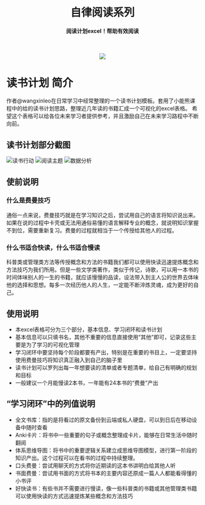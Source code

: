 <h1 align="center">自律阅读系列</h1>
<h4 align="center">阅读计划excel！帮助有效阅读</h4>
<br>
<p align="center">
    <a title="Hits" target="_blank" href="https://github.com/wangxinleo/readlist"><img src="https://hits.b3log.org/b3log/30-seconds-zh_CN.svg"></a>
  
# 读书计划 简介
作者@wangxinleo在日常学习中经常整理的一个读书计划模板。套用了小能熊课程中的给的读书计划思路，整理近几年读的书籍汇成一个可视化的excel表格。
希望这个表格可以给各位未来学习者提供参考，并且激励自己在未来学习路程中不断向前。
## 读书计划部分截图
![读书行动](https://raw.githubusercontent.com/wangxinleo/readlist/master/1.png)
![阅读主题](https://raw.githubusercontent.com/wangxinleo/readlist/master/2.png)
![数据分析](https://raw.githubusercontent.com/wangxinleo/readlist/master/3.png)
## 使前说明
### 什么是费曼技巧
通俗一点来说，费曼技巧就是在学习知识之后，尝试用自己的语言将知识说出来。如果在说的过程中卡壳或无法用通俗易懂的语言解释专业的概念，就说明知识掌握不到位，需要重新复习。费曼的过程就相当于一个传授给其他人的过程。
### 什么书适合快读，什么书适合慢读
科普类或管理类方法等传授概念和方法的书籍我们都可以使用快读迅速提炼概念和方法技巧为我们所用。但是一些文学类著作，类似于传记，诗歌，可以用一本书的时间体味别人的一生的书籍，就应该慢慢的品读，设法带入到主人公的世界去体味他的选择和思想。每多一次经历他人的人生，一定能不断淬炼灵魂，成为更好的自己。
## 使用说明
- 本excel表格可分为三个部分，基本信息、学习闭环和读书计划
- 基本信息可以只填书名，其他不重要的信息直接使用“其他”即可，记录这些主要是为了学习的可视化管理
- 学习闭环中要坚持每个阶段都要有产出，特别是在重要的书目上，一定要坚持使用费曼技巧将知识真正融入到自己的脑子里
- 读书计划可以罗列出每一年想要读的清单或者专题清单，给自己有明确的规划和目标
- 一般建议一个月能慢读2本书，一年能有24本书的“费曼”产出
## “学习闭环”中的列值说明
- 全文书库：指的是将看过的原文备份到云端或私人硬盘，可以到日后在移动设备中随时查看
- Anki卡片：将书中一些重要的句子或概念整理成卡片，能够在日常生活中随时翻阅
- 体系思维导图：将书中的重要逻辑关系建立成思维导图模型，进行第一阶段的知识产出。这个过程可以在看书的过程中持续整理。
- 口头费曼：尝试用聊天的方式将你近期读的这本书讲明白给其他人听
- 书面费曼：尝试用书面的方式将书本的主要内容还原成一篇人人都能看得懂的小书评
- 好快读书：有些书并不需要进行慢读，像一些科普类的书籍或其他管理类书籍可以使用快读的方式迅速提炼某些概念和方法技巧
